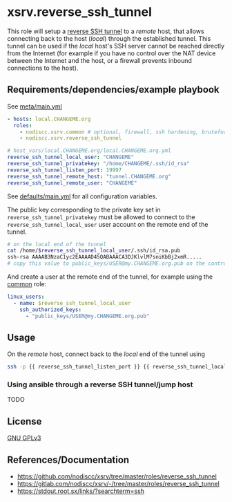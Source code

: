 # xsrv.reverse_ssh_tunnel

This role will setup a [reverse SSH tunnel](https://www.howtoforge.com/reverse-ssh-tunneling) to a _remote_ host, that allows connecting back to the host (_local_) through the established tunnel. This tunnel can be used if the _local_ host's SSH server cannot be reached directly from the Internet (for example if you have no control over the NAT device between the Internet and the host, or a firewall prevents inbound connections to the host).


## Requirements/dependencies/example playbook

See [meta/main.yml](meta/main.yml)

```yaml
- hosts: local.CHANGEME.org
  roles:
    - nodiscc.xsrv.common # optional, firewall, ssh hardening, bruteforce protection, user configuration
    - nodiscc.xsrv.reverse_ssh_tunnel

# host_vars/local.CHANGEME.org/local.CHANGEME.org.yml
reverse_ssh_tunnel_local_user: "CHANGEME"
reverse_ssh_tunnel_privatekey: "/home/CHANGEME/.ssh/id_rsa"
reverse_ssh_tunnel_listen_port: 19997
reverse_ssh_tunnel_remote_host: "tunnel.CHANGEME.org"
reverse_ssh_tunnel_remote_user: "CHANGEME"
```

See [defaults/main.yml](defaults/main.yml) for all configuration variables.

The public key corresponding to the private key set in `reverse_ssh_tunnel_privatekey` must be allowed to connect to the `reverse_ssh_tunnel_local_user` user account on the remote end of the tunnel. 

```bash
# on the local end of the tunnel
cat /home/$reverse_ssh_tunnel_local_user/.ssh/id_rsa.pub
ssh-rsa AAAAB3NzaC1yc2EAAAAD45QABAAACA3DJKlvlM7sniKbBj2xmR.....
# copy this value to public_keys/USER@my.CHANGEME.org.pub on the controller
```

And create a user at the remote end of the tunnel, for example using the [common](../common) role:

```yaml
linux_users:
  - name: $reverse_ssh_tunnel_local_user
    ssh_authorized_keys:
      - "public_keys/USER@my.CHANGEME.org.pub"
```

## Usage

On the _remote_ host, connect back to the _local_ end of the tunnel using

```bash
ssh -p {{ reverse_ssh_tunnel_listen_port }} {{ reverse_ssh_tunnel_local_user }}@localhost
```

### Using ansible through a reverse SSH tunnel/jump host

TODO

## License

[GNU GPLv3](../../LICENSE)

## References/Documentation

- https://github.com/nodiscc/xsrv/tree/master/roles/reverse_ssh_tunnel
- https://gitlab.com/nodiscc/xsrv/-/tree/master/roles/reverse_ssh_tunnel
- https://stdout.root.sx/links/?searchterm=ssh
